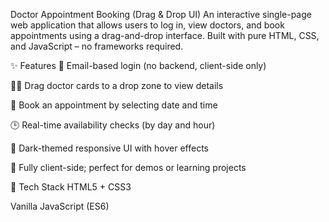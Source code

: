  Doctor Appointment Booking (Drag & Drop UI)
An interactive single-page web application that allows users to log in, view doctors, and book appointments using a drag-and-drop interface. Built with pure HTML, CSS, and JavaScript – no frameworks required.

✨ Features
🔐 Email-based login (no backend, client-side only)

👨‍⚕️ Drag doctor cards to a drop zone to view details

📅 Book an appointment by selecting date and time

🕒 Real-time availability checks (by day and hour)

🎨 Dark-themed responsive UI with hover effects

🧠 Fully client-side; perfect for demos or learning projects

📁 Tech Stack
HTML5 + CSS3

Vanilla JavaScript (ES6)


